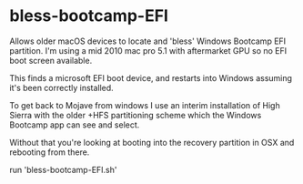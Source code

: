 # bless-bootcamp-EFI

Allows older macOS devices to locate and 'bless' Windows Bootcamp EFI partition. 
I'm using a mid 2010 mac pro 5.1 with aftermarket GPU so no EFI boot screen available. 

This finds a microsoft EFI boot device, and restarts into Windows assuming it's been correctly installed. 

To get back to Mojave from windows I use an interim installation of High Sierra with the older +HFS partitioning scheme which the Windows Bootcamp app can see and select. 

Without that you're looking at booting into the recovery partition in OSX and rebooting from there. 

run 'bless-bootcamp-EFI.sh'
